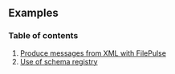 ## Examples

### Table of contents
1. [Produce messages from XML with FilePulse](file-pulse/index.md)
2. [Use of schema registry](use-schema-registry/index.md)